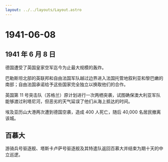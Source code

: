 ```yaml
---
layout: ../../layouts/Layout.astro
---
```


# 1941-06-08

## 1941 年 6 月 8 日

德国遭受了英国皇家空军迄今为止最大规模的轰炸。

巴勒斯坦北部的英联邦和自由法国军队越过边界进入法国托管地叙利亚和黎巴嫩的南部；自由法国承诺给予这些国家完全独立以换取他们的合作。

英国第 11
号突击队（苏格兰）原计划进行一次两栖突袭，试图确保澳大利亚军队能够渡过利塔尼河，但恶劣的天气延误了他们从海上抵达的时间。

埃及亚历山大港两次遭到德国空袭，造成 400 人死亡，随后 40,000
名居民撤离该城。

## 百慕大

游骑兵号驱逐舰、塔斯卡卢萨号驱逐舰及其特遣队返回百慕大并结束为期十天的中立巡逻。